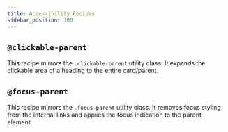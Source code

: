```yaml
---
title: Accessibility Recipes
sidebar_position: 100
---
```


## `@clickable-parent`

This recipe mirrors the `.clickable-parent` utility class. It expands the clickable area of a heading to the entire card/parent.

## `@focus-parent`

This recipe mirrors the `.focus-parent` utility class. It removes focus styling from the internal links and applies the focus indication to the parent element.
